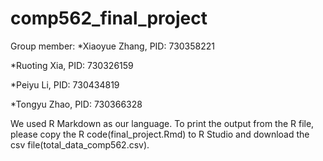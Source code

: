 # comp562_final_project
Group member: 
*Xiaoyue Zhang, PID: 730358221

*Ruoting Xia, PID: 730326159

*Peiyu Li, PID: 730434819

*Tongyu Zhao, PID: 730366328

We used R Markdown as our language. To print the output from the R file, please copy the R code(final_project.Rmd) to R Studio and download the csv file(total_data_comp562.csv).
